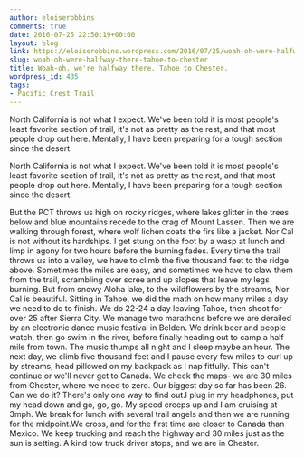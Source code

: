 ```yaml
---
author: eloiserobbins
comments: true
date: 2016-07-25 22:50:19+00:00
layout: blog
link: https://eloiserobbins.wordpress.com/2016/07/25/woah-oh-were-halfway-there-tahoe-to-chester/
slug: woah-oh-were-halfway-there-tahoe-to-chester
title: Woah-oh, we're halfway there. Tahoe to Chester.
wordpress_id: 435
tags:
- Pacific Crest Trail
---
```


North California is not what I expect. We've been told it is most people's least favorite section of trail, it's not as pretty as the rest, and that most people drop out here. Mentally, I have been preparing for a tough section since the desert.


North California is not what I expect. We've been told it is most people's least favorite section of trail, it's not as pretty as the rest, and that most people drop out here. Mentally, I have been preparing for a tough section since the desert.

But the PCT throws us high on rocky ridges, where lakes glitter in the trees below and blue mountains recede to the crag of Mount Lassen. Then we are walking through forest, where wolf lichen coats the firs like a jacket.
Nor Cal is not without its hardships. I get stung on the foot by a wasp at lunch and limp in agony for two hours before the burning fades. Every time the trail throws us into a valley, we have to climb the five thousand feet to the ridge above. Sometimes the miles are easy, and sometimes we have to claw them from the trail, scrambling over scree and up slopes that leave my legs burning. But from snowy Aloha lake, to the wildflowers by the streams, Nor Cal is beautiful.
Sitting in Tahoe, we did the math on how many miles a day we need to do to finish. We do 22-24 a day leaving Tahoe, then shoot for over 25 after Sierra City. We manage two marathons before we are derailed by an electronic dance music festival in Belden. We drink beer and people watch, then go swim in the river, before finally heading out to camp a half mile from town. The music thumps all night and I sleep maybe an hour. The next day, we climb five thousand feet and I pause every few miles to curl up by streams, head pillowed on my backpack as I nap fitfully. 
This can't continue or we'll never get to Canada. We check the maps- we are 30 miles from Chester, where we need to zero. Our biggest day so far has been 26. Can we do it? There's only one way to find out.I plug in my headphones, put my head down and go, go, go. My speed creeps up and I am cruising at 3mph. We break for lunch with several trail angels and then we are running for the midpoint.We cross, and for the first time are closer to Canada than Mexico. We keep trucking and reach the highway and 30 miles just as the sun is setting. A kind tow truck driver stops, and we are in Chester.
